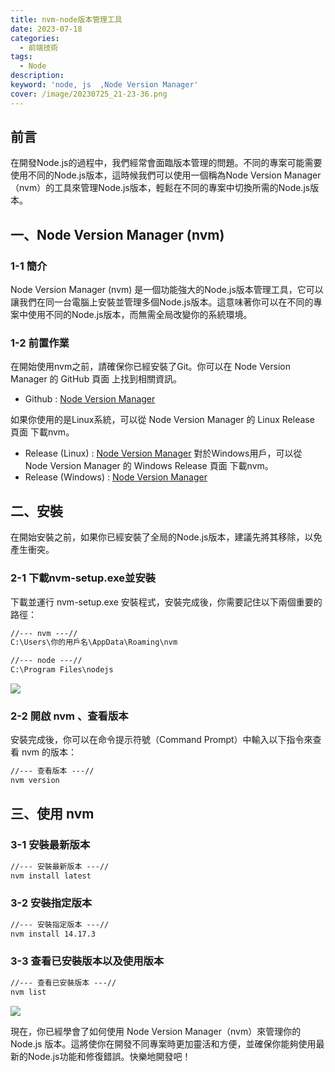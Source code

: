 ```yaml
---
title: nvm-node版本管理工具
date: 2023-07-18
categories: 
  - 前端技術
tags: 
  - Node
description:
keyword: 'node, js  ,Node Version Manager'
cover: /image/20230725_21-23-36.png
---
```


## 前言
在開發Node.js的過程中，我們經常會面臨版本管理的問題。不同的專案可能需要使用不同的Node.js版本，這時候我們可以使用一個稱為Node Version Manager（nvm）的工具來管理Node.js版本，輕鬆在不同的專案中切換所需的Node.js版本。

## 一、Node Version Manager (nvm)
### 1-1 簡介
Node Version Manager (nvm) 是一個功能強大的Node.js版本管理工具，它可以讓我們在同一台電腦上安裝並管理多個Node.js版本。這意味著你可以在不同的專案中使用不同的Node.js版本，而無需全局改變你的系統環境。


### 1-2 前置作業
在開始使用nvm之前，請確保你已經安裝了Git。你可以在 Node Version Manager 的 GitHub 頁面 上找到相關資訊。
- Github : [Node Version Manager](https://github.com/nvm-sh/nvm)

如果你使用的是Linux系統，可以從 Node Version Manager 的 Linux Release 頁面 下載nvm。
- Release (Linux) : [Node Version Manager](https://github.com/nvm-sh/nvm/releases)
對於Windows用戶，可以從 Node Version Manager 的 Windows Release 頁面 下載nvm。
- Release (Windows) : [Node Version Manager](https://github.com/coreybutler/nvm-windows/releases)

## 二、安裝
在開始安裝之前，如果你已經安裝了全局的Node.js版本，建議先將其移除，以免產生衝突。

### 2-1 下載nvm-setup.exe並安裝
下載並運行 nvm-setup.exe 安裝程式，安裝完成後，你需要記住以下兩個重要的路徑：

```cmd
//--- nvm ---//
C:\Users\你的用戶名\AppData\Roaming\nvm

//--- node ---//
C:\Program Files\nodejs
```

![](/image/20230725_21-42-42.png)

### 2-2 開啟 nvm 、查看版本
安裝完成後，你可以在命令提示符號（Command Prompt）中輸入以下指令來查看 nvm 的版本：

```cmd
//--- 查看版本 ---//
nvm version
```

## 三、使用 nvm
### 3-1 安裝最新版本
```cmd
//--- 安裝最新版本 ---//
nvm install latest
```

### 3-2 安裝指定版本
```cmd
//--- 安裝指定版本 ---//
nvm install 14.17.3
```

### 3-3 查看已安裝版本以及使用版本
```cmd
//--- 查看已安裝版本 ---//
nvm list
```
![](/image/20230725_21-50-32.png)

現在，你已經學會了如何使用 Node Version Manager（nvm）來管理你的 Node.js 版本。這將使你在開發不同專案時更加靈活和方便，並確保你能夠使用最新的Node.js功能和修復錯誤。快樂地開發吧！